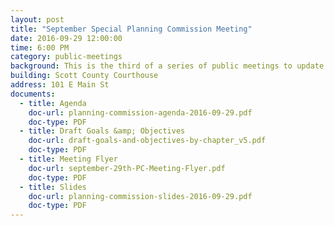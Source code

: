 ```yaml
---
layout: post
title: "September Special Planning Commission Meeting"
date: 2016-09-29 12:00:00
time: 6:00 PM
category: public-meetings
background: This is the third of a series of public meetings to update the Georgetown-Scott County Comprehensive Plan. At this meeting, we will review draft goals and objectives developed as part of the 2016 Comprehensive Plan.
building: Scott County Courthouse
address: 101 E Main St
documents:
  - title: Agenda
    doc-url: planning-commission-agenda-2016-09-29.pdf
    doc-type: PDF
  - title: Draft Goals &amp; Objectives
    doc-url: draft-goals-and-objectives-by-chapter_v5.pdf
    doc-type: PDF
  - title: Meeting Flyer
    doc-url: september-29th-PC-Meeting-Flyer.pdf
    doc-type: PDF
  - title: Slides
    doc-url: planning-commission-slides-2016-09-29.pdf
    doc-type: PDF
---
```

